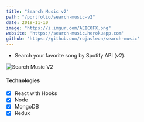 ```yaml
---
title: "Search Music v2"
path: "/portfolio/search-music-v2"
date: 2019-11-10
image: "https://i.imgur.com/AEIC0FX.png"
website: 'https://search-music.herokuapp.com'
github: 'https://github.com/rojasleon/search-music'
---
```


- Search your favorite song by Spotify API (v2).

![Search Music V2](https://i.imgur.com/AEIC0FX.png)

#### Technologies

- [x] React with Hooks
- [x] Node
- [x] MongoDB
- [x] Redux
